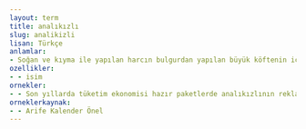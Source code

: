 ```yaml
---
layout: term
title: analıkızlı
slug: analikizli
lisan: Türkçe
anlamlar:
- Soğan ve kıyma ile yapılan harcın bulgurdan yapılan büyük köftenin içine doldurulup ayrıca hazırlanan küçük köfteler ve nohut ile birlikte pişirilmesiyle yapılan bir tür yemek
ozellikler:
- - isim
ornekler:
- - Son yıllarda tüketim ekonomisi hazır paketlerde analıkızlının reklamını yapsa, yemeğin türünü ve özünü yok etse de aslını bilenler bunun aynı olmadığını bilirler.
orneklerkaynak:
- - Arife Kalender Önel
---
```

